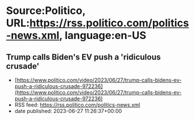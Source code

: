 # Source:Politico, URL:https://rss.politico.com/politics-news.xml, language:en-US

## Trump calls Biden's EV push a 'ridiculous crusade'
 - [https://www.politico.com/video/2023/06/27/trump-calls-bidens-ev-push-a-ridiculous-crusade-972236](https://www.politico.com/video/2023/06/27/trump-calls-bidens-ev-push-a-ridiculous-crusade-972236)
 - RSS feed: https://rss.politico.com/politics-news.xml
 - date published: 2023-06-27 11:26:37+00:00



